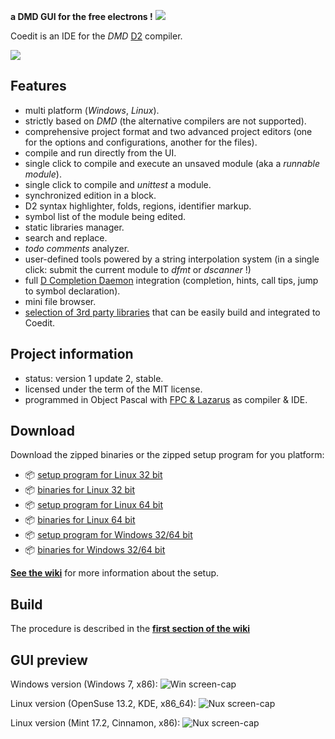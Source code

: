 
**a DMD GUI for the free electrons !**
![](https://github.com/BBasile/Coedit/raw/master/logo/coedit.png)

Coedit is an IDE for the _DMD_ [D2](http://dlang.org)  compiler.

[![](https://github.com/BBasile/CoeditWikiData/raw/master/coedit.win7.33.png)](https://github.com/BBasile/CoeditWikiData/raw/master/coedit.win7.png)

**Features**
---
- multi platform (_Windows_, _Linux_).
- strictly based on *DMD* (the alternative compilers are not supported).
- comprehensive project format and two advanced project editors (one for the options and configurations, another for the files).
- compile and run directly from the UI.
- single click to compile and execute an unsaved module (aka a _runnable module_).
- single click to compile and _unittest_ a module.
- synchronized edition in a block.
- D2 syntax highlighter, folds, regions, identifier markup.
- symbol list of the module being edited.
- static libraries manager.
- search and replace.
- _todo comments_ analyzer.
- user-defined tools powered by a string interpolation system (in a single click: submit the current module to _dfmt_ or _dscanner_ !)
- full [D Completion Daemon](https://github.com/Hackerpilot/DCD) integration (completion, hints, call tips, jump to symbol declaration).
- mini file browser.
- [selection of 3rd party libraries](https://github.com/BBasile/metad) that can be easily build and integrated to Coedit.

**Project information**
---
- status:  version 1 update 2, stable.
- licensed under the term of the MIT license.
- programmed in Object Pascal with [FPC & Lazarus](http://www.lazarus.freepascal.org) as compiler & IDE.

**Download**
---
Download the zipped binaries or the zipped setup program for you platform:

- :package: [setup program for Linux 32 bit](https://github.com/BBasile/Coedit/releases/download/1_update_2/coedit.1update2.linux32.setup.zip)
- :package: [binaries for Linux 32 bit](https://github.com/BBasile/Coedit/releases/download/1_update_2/coedit.1update2.linux32.zip)
- :package: [setup program for Linux 64 bit](https://github.com/BBasile/Coedit/releases/download/1_update_2/coedit.1update2.linux64.setup.zip)
- :package: [binaries for Linux 64 bit](https://github.com/BBasile/Coedit/releases/download/1_update_2/coedit.1update2.linux64.zip)
- :package: [setup program for Windows 32/64 bit](https://github.com/BBasile/Coedit/releases/download/1_update_2/coedit.1update2.win32.setup.zip)
- :package: [binaries for Windows 32/64 bit](https://github.com/BBasile/Coedit/releases/download/1_update_2/coedit.1update2.win32.zip)

[**See the wiki**](https://github.com/BBasile/Coedit/wiki#detailed-setup-procedure) for more information about the setup.

**Build**
---

The procedure is described in the [**first section of the wiki**](https://github.com/BBasile/Coedit/wiki#detailed-setup-procedure)

**GUI preview**
---
Windows version (Windows 7, x86):
![Win screen-cap](https://github.com/BBasile/CoeditWikiData/raw/master/coedit.win7.png "Coedit GUI preview")

Linux version (OpenSuse 13.2, KDE, x86_64):
![Nux screen-cap](https://github.com/BBasile/CoeditWikiData/raw/master/coedit.linux.kde.png "Coedit GUI preview")

Linux version (Mint 17.2, Cinnamon, x86):
![Nux screen-cap](https://github.com/BBasile/CoeditWikiData/raw/master/coedit.linux.cinnamon.png "Coedit GUI preview")
